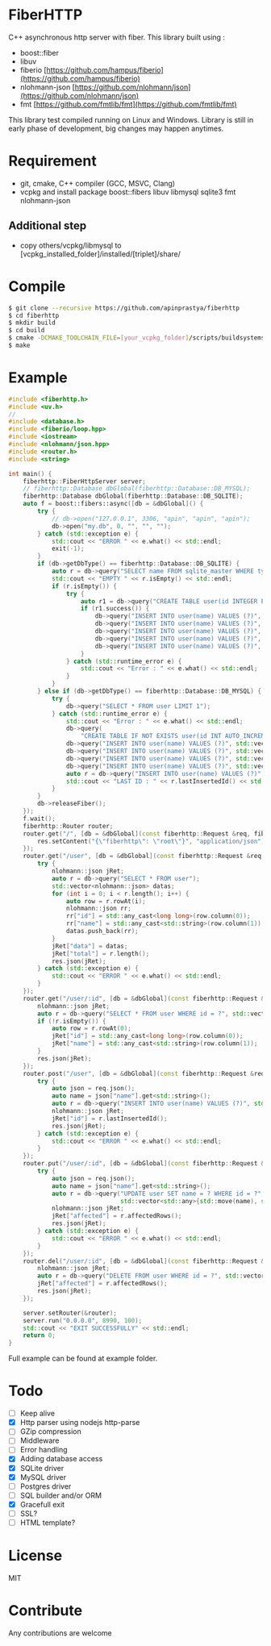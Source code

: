 # FiberHTTP

C++ asynchronous http server with fiber. This library built using :
- boost::fiber
- libuv
- fiberio [https://github.com/hampus/fiberio](https://github.com/hampus/fiberio)
- nlohmann-json [https://github.com/nlohmann/json](https://github.com/nlohmann/json)
- fmt [https://github.com/fmtlib/fmt](https://github.com/fmtlib/fmt)

This library test compiled running on Linux and Windows.
Library is still in early phase of development, big changes may happen anytimes.

# Requirement
- git, cmake, C++ compiler (GCC, MSVC, Clang)
- vcpkg and install package boost::fibers libuv libmysql sqlite3 fmt nlohmann-json

## Additional step
- copy others/vcpkg/libmysql to [vcpkg_installed_folder]/installed/[triplet]/share/

# Compile
```bash
$ git clone --recursive https://github.com/apinprastya/fiberhttp
$ cd fiberhttp
$ mkdir build
$ cd build
$ cmake -DCMAKE_TOOLCHAIN_FILE=[your_vcpkg_folder]/scripts/buildsystems/vcpkg.cmake ..
$ make
```

# Example

```cpp
#include <fiberhttp.h>
#include <uv.h>
//
#include <database.h>
#include <fiberio/loop.hpp>
#include <iostream>
#include <nlohmann/json.hpp>
#include <router.h>
#include <string>

int main() {
    fiberhttp::FiberHttpServer server;
    // fiberhttp::Database dbGlobal(fiberhttp::Database::DB_MYSQL);
    fiberhttp::Database dbGlobal(fiberhttp::Database::DB_SQLITE);
    auto f = boost::fibers::async([db = &dbGlobal]() {
        try {
            // db->open("127.0.0.1", 3306, "apin", "apin", "apin");
            db->open("my.db", 0, "", "", "");
        } catch (std::exception e) {
            std::cout << "ERROR " << e.what() << std::endl;
            exit(-1);
        }
        if (db->getDbType() == fiberhttp::Database::DB_SQLITE) {
            auto r = db->query("SELECT name FROM sqlite_master WHERE type = 'table'");
            std::cout << "EMPTY " << r.isEmpty() << std::endl;
            if (r.isEmpty()) {
                try {
                    auto r1 = db->query("CREATE TABLE user(id INTEGER PRIMARY KEY AUTOINCREMENT, name TEXT NOT NULL)");
                    if (r1.success()) {
                        db->query("INSERT INTO user(name) VALUES (?)", std::vector<std::any>{"NAMA SATU"});
                        db->query("INSERT INTO user(name) VALUES (?)", std::vector<std::any>{"NAMA DUA"});
                        db->query("INSERT INTO user(name) VALUES (?)", std::vector<std::any>{"NAMA TIGA"});
                        db->query("INSERT INTO user(name) VALUES (?)", std::vector<std::any>{"NAMA EMPAT"});
                        db->query("INSERT INTO user(name) VALUES (?)", std::vector<std::any>{"NAMA LIMA"});
                    }
                } catch (std::runtime_error e) {
                    std::cout << "Error : " << e.what() << std::endl;
                }
            }
        } else if (db->getDbType() == fiberhttp::Database::DB_MYSQL) {
            try {
                db->query("SELECT * FROM user LIMIT 1");
            } catch (std::runtime_error e) {
                std::cout << "Error : " << e.what() << std::endl;
                db->query(
                    "CREATE TABLE IF NOT EXISTS user(id INT AUTO_INCREMENT PRIMARY KEY, name VARCHAR(255) NOT NULL)");
                db->query("INSERT INTO user(name) VALUES (?)", std::vector<std::any>{"NAMA SATU"});
                db->query("INSERT INTO user(name) VALUES (?)", std::vector<std::any>{"NAMA DUA"});
                db->query("INSERT INTO user(name) VALUES (?)", std::vector<std::any>{"NAMA TIGA"});
                db->query("INSERT INTO user(name) VALUES (?)", std::vector<std::any>{"NAMA EMPAT"});
                auto r = db->query("INSERT INTO user(name) VALUES (?)", std::vector<std::any>{"NAMA LIMA"});
                std::cout << "LAST ID : " << r.lastInsertedId() << std::endl;
            }
        }
        db->releaseFiber();
    });
    f.wait();
    fiberhttp::Router router;
    router.get("/", [db = &dbGlobal](const fiberhttp::Request &req, fiberhttp::Reply &res) {
        res.setContent("{\"fiberhttp\": \"root\"}", "application/json");
    });
    router.get("/user", [db = &dbGlobal](const fiberhttp::Request &req, fiberhttp::Reply &res) {
        try {
            nlohmann::json jRet;
            auto r = db->query("SELECT * FROM user");
            std::vector<nlohmann::json> datas;
            for (int i = 0; i < r.length(); i++) {
                auto row = r.rowAt(i);
                nlohmann::json rr;
                rr["id"] = std::any_cast<long long>(row.column(0));
                rr["name"] = std::any_cast<std::string>(row.column(1));
                datas.push_back(rr);
            }
            jRet["data"] = datas;
            jRet["total"] = r.length();
            res.json(jRet);
        } catch (std::exception e) {
            std::cout << "ERROR " << e.what() << std::endl;
        }
    });
    router.get("/user/:id", [db = &dbGlobal](const fiberhttp::Request &req, fiberhttp::Reply &res) {
        nlohmann::json jRet;
        auto r = db->query("SELECT * FROM user WHERE id = ?", std::vector<std::any>{std::stoi(req.param(":id"))});
        if (!r.isEmpty()) {
            auto row = r.rowAt(0);
            jRet["id"] = std::any_cast<long long>(row.column(0));
            jRet["name"] = std::any_cast<std::string>(row.column(1));
        }
        res.json(jRet);
    });
    router.post("/user", [db = &dbGlobal](const fiberhttp::Request &req, fiberhttp::Reply &res) {
        try {
            auto json = req.json();
            auto name = json["name"].get<std::string>();
            auto r = db->query("INSERT INTO user(name) VALUES (?)", std::vector<std::any>{std::move(name)});
            nlohmann::json jRet;
            jRet["id"] = r.lastInsertedId();
            res.json(jRet);
        } catch (std::exception e) {
            std::cout << "ERROR " << e.what() << std::endl;
        }
    });
    router.put("/user/:id", [db = &dbGlobal](const fiberhttp::Request &req, fiberhttp::Reply &res) {
        try {
            auto json = req.json();
            auto name = json["name"].get<std::string>();
            auto r = db->query("UPDATE user SET name = ? WHERE id = ?",
                               std::vector<std::any>{std::move(name), std::stoi(req.param(":id"))});
            nlohmann::json jRet;
            jRet["affected"] = r.affectedRows();
            res.json(jRet);
        } catch (std::exception e) {
            std::cout << "ERROR " << e.what() << std::endl;
        }
    });
    router.del("/user/:id", [db = &dbGlobal](const fiberhttp::Request &req, fiberhttp::Reply &res) {
        nlohmann::json jRet;
        auto r = db->query("DELETE FROM user WHERE id = ?", std::vector<std::any>{std::stoi(req.param(":id"))});
        jRet["affected"] = r.affectedRows();
        res.json(jRet);
    });

    server.setRouter(&router);
    server.run("0.0.0.0", 8990, 100);
    std::cout << "EXIT SUCCESSFULLY" << std::endl;
    return 0;
}
```

Full example can be found at example folder.

# Todo
- [ ] Keep alive
- [x] Http parser using nodejs http-parse
- [ ] GZip compression
- [ ] Middleware
- [ ] Error handling
- [x] Adding database access
- [x] SQLite driver
- [x] MySQL driver
- [ ] Postgres driver
- [ ] SQL builder and/or ORM
- [x] Gracefull exit
- [ ] SSL?
- [ ] HTML template?

# License
MIT

# Contribute
Any contributions are welcome
